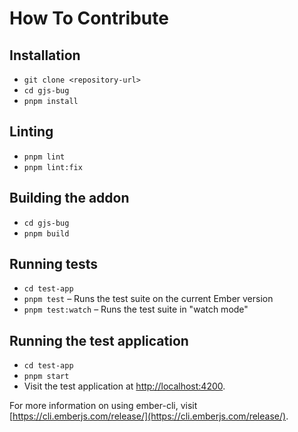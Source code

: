 # How To Contribute

## Installation

* `git clone <repository-url>`
* `cd gjs-bug`
* `pnpm install`

## Linting

* `pnpm lint`
* `pnpm lint:fix`

## Building the addon

* `cd gjs-bug`
* `pnpm build`

## Running tests

* `cd test-app`
* `pnpm test` – Runs the test suite on the current Ember version
* `pnpm test:watch` – Runs the test suite in "watch mode"

## Running the test application

* `cd test-app`
* `pnpm start`
* Visit the test application at [http://localhost:4200](http://localhost:4200).

For more information on using ember-cli, visit [https://cli.emberjs.com/release/](https://cli.emberjs.com/release/).
